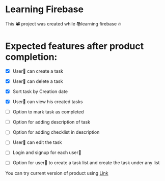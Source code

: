 # Learning Firebase
This 📽 project was created while 📚learning firebase 🔥

# Expected features after product completion:

- [x] User👤 can create a task
- [x] User👤 can delete a task
- [x] Sort task by Creation date
- [x] User👤 can view his created tasks
- [ ] Option to mark task as completed
- [ ] Option for adding description of task
- [ ] Option for adding checklist in description
- [ ] User👤 can edit the task
- [ ] Login and signup for each user👤
- [ ] Option for user👤 to create a task list and create the task under any list


You can try current version of product using [Link](https://todo-app-349b9.web.app)
